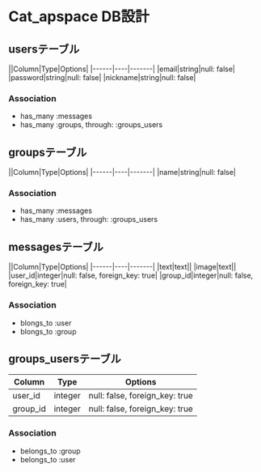 # Cat_apspace DB設計
## usersテーブル
||Column|Type|Options|
|------|----|-------|
|email|string|null: false|
|password|string|null: false|
|nickname|string|null: false|
### Association
- has_many :messages
- has_many :groups, through:  :groups_users

## groupsテーブル
||Column|Type|Options|
|------|----|-------|
|name|string|null: false|
### Association
- has_many :messages
- has_many :users, through:  :groups_users

## messagesテーブル
||Column|Type|Options|
|------|----|-------|
|text|text||
|image|text||
|user_id|integer|null: false, foreign_key: true|
|group_id|integer|null: false, foreign_key: true|
### Association
- blongs_to :user
- blongs_to :group

## groups_usersテーブル
|Column|Type|Options|
|------|----|-------|
|user_id|integer|null: false, foreign_key: true|
|group_id|integer|null: false, foreign_key: true|
### Association
- belongs_to :group
- belongs_to :user
